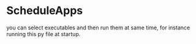 # ScheduleApps
you can select executables and then run them at same time, for instance running this py file at startup.
